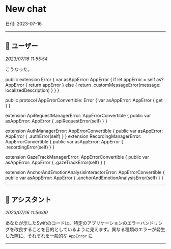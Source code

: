 # New chat

日付: 2023-07-16

---

## 👤 ユーザー
*2023/07/16 11:55:54*

こうなった。

public extension Error {
    var asAppError: AppError {
        if let appError = self as? AppError {
            return appError
        } else {
            return .customMessageError(message: localizedDescription)
        }
    }
}

public protocol AppErrorConvertible: Error {
    var asAppError: AppError { get }
}

extension ApiRequestManagerError: AppErrorConvertible {
    public var asAppError: AppError {
        .apiRequestError(self)
    }
}

extension AuthManagerError: AppErrorConvertible {
    public var asAppError: AppError {
        .authError(self)
    }
}
extension RecordingManagerError: AppErrorConvertible {
    public var asAppError: AppError {
        .recordingError(self)
    }
}

extension GazeTrackManagerError: AppErrorConvertible {
    public var asAppError: AppError {
        .gazeTrackError(self)
    }
}

extension AnchorAndEmotionAnalysisInteractorError: AppErrorConvertible {
    public var asAppError: AppError {
        .anchorAndEmotionAnalysisError(self)
    }
}

---

## 🤖 アシスタント
*2023/07/16 11:56:00*

あなたが示したSwiftのコードは、特定のアプリケーションのエラーハンドリングを改良することを目的としているように見えます。異なる種類のエラーが発生した際に、それぞれを一般的な `AppError` に

---
